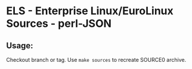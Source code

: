 # ELS - Enterprise Linux/EuroLinux Sources - perl-JSON
 
## Usage:
  Checkout branch or tag. Use `make sources` to recreate  SOURCE0 archive.
